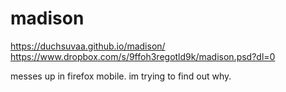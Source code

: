 # madison  
https://duchsuvaa.github.io/madison/  
https://www.dropbox.com/s/9ffoh3regotld9k/madison.psd?dl=0

messes up in firefox mobile. im trying to find out why.
